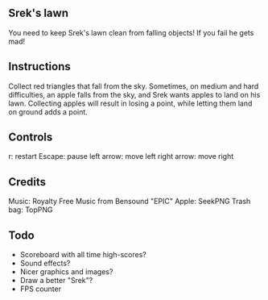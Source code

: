## Srek's lawn
You need to keep Srek's lawn clean from falling objects! If you fail he gets mad!

## Instructions
Collect red triangles that fall from the sky. Sometimes, on medium and hard difficulties, an apple falls from the sky, and Srek wants apples to land on his lawn. Collecting apples will result in losing a point, while letting them land on ground adds a point.

## Controls
r: restart
Escape: pause
left arrow: move left
right arrow: move right

## Credits
Music: Royalty Free Music from Bensound "EPIC"
Apple: SeekPNG
Trash bag: TopPNG

## Todo
- Scoreboard with all time high-scores?
- Sound effects?
- Nicer graphics and images?
- Draw a better "Srek"?
- FPS counter